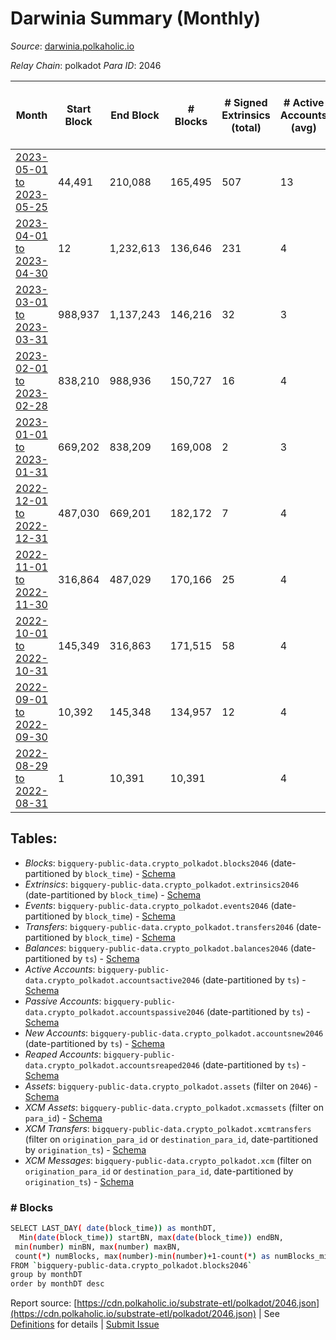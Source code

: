 # Darwinia Summary (Monthly)

_Source_: [darwinia.polkaholic.io](https://darwinia.polkaholic.io)

*Relay Chain*: polkadot
*Para ID*: 2046



| Month | Start Block | End Block | # Blocks | # Signed Extrinsics (total) | # Active Accounts (avg) | # Addresses with Balances (max) | Issues |
| ----- | ----------- | --------- | -------- | --------------------------- | ----------------------- | ------------------------------- | ------ |
| [2023-05-01 to 2023-05-25](/polkadot/2046-darwinia/2023-05-31.md) | 44,491 | 210,088 | 165,495 | 507 | 13 | 662 | - 103 (0.06%) |   
| [2023-04-01 to 2023-04-30](/polkadot/2046-darwinia/2023-04-30.md) | 12 | 1,232,613 | 136,646 | 231 | 4 | 552 | - 1,095,956 (88.91%) |   
| [2023-03-01 to 2023-03-31](/polkadot/2046-darwinia/2023-03-31.md) | 988,937 | 1,137,243 | 146,216 | 32 | 3 | 22 | - 2,091 (1.41%) |   
| [2023-02-01 to 2023-02-28](/polkadot/2046-darwinia/2023-02-28.md) | 838,210 | 988,936 | 150,727 | 16 | 4 | 19 | -   |   
| [2023-01-01 to 2023-01-31](/polkadot/2046-darwinia/2023-01-31.md) | 669,202 | 838,209 | 169,008 | 2 | 3 | 19 | -   |   
| [2022-12-01 to 2022-12-31](/polkadot/2046-darwinia/2022-12-31.md) | 487,030 | 669,201 | 182,172 | 7 | 4 | 19 | -   |   
| [2022-11-01 to 2022-11-30](/polkadot/2046-darwinia/2022-11-30.md) | 316,864 | 487,029 | 170,166 | 25 | 4 | 18 | -   |   
| [2022-10-01 to 2022-10-31](/polkadot/2046-darwinia/2022-10-31.md) | 145,349 | 316,863 | 171,515 | 58 | 4 | 18 | -   |   
| [2022-09-01 to 2022-09-30](/polkadot/2046-darwinia/2022-09-30.md) | 10,392 | 145,348 | 134,957 | 12 | 4 | 8 | -   |   
| [2022-08-29 to 2022-08-31](/polkadot/2046-darwinia/2022-08-31.md) | 1 | 10,391 | 10,391 |  | 4 | 2 | -   |   

## Tables:

* _Blocks_: `bigquery-public-data.crypto_polkadot.blocks2046` (date-partitioned by `block_time`) - [Schema](/schema/balances.json)
* _Extrinsics_: `bigquery-public-data.crypto_polkadot.extrinsics2046` (date-partitioned by `block_time`) - [Schema](/schema/extrinsics.json)
* _Events_: `bigquery-public-data.crypto_polkadot.events2046` (date-partitioned by `block_time`) - [Schema](/schema/events.json)
* _Transfers_: `bigquery-public-data.crypto_polkadot.transfers2046` (date-partitioned by `block_time`) - [Schema](/schema/transfers.json)
* _Balances_: `bigquery-public-data.crypto_polkadot.balances2046` (date-partitioned by `ts`) - [Schema](/schema/balances.json)
* _Active Accounts_: `bigquery-public-data.crypto_polkadot.accountsactive2046` (date-partitioned by `ts`) - [Schema](/schema/accountsactive.json)
* _Passive Accounts_: `bigquery-public-data.crypto_polkadot.accountspassive2046` (date-partitioned by `ts`) - [Schema](/schema/accountspassive.json)
* _New Accounts_: `bigquery-public-data.crypto_polkadot.accountsnew2046` (date-partitioned by `ts`) - [Schema](/schema/accountsnew.json)
* _Reaped Accounts_: `bigquery-public-data.crypto_polkadot.accountsreaped2046` (date-partitioned by `ts`) - [Schema](/schema/accountsreaped.json)
* _Assets_: `bigquery-public-data.crypto_polkadot.assets` (filter on `2046`) - [Schema](/schema/assets.json)
* _XCM Assets_: `bigquery-public-data.crypto_polkadot.xcmassets` (filter on `para_id`) - [Schema](/schema/xcmassets.json)
* _XCM Transfers_: `bigquery-public-data.crypto_polkadot.xcmtransfers` (filter on `origination_para_id` or `destination_para_id`, date-partitioned by `origination_ts`) - [Schema](/schema/xcmtransfers.json)
* _XCM Messages_: `bigquery-public-data.crypto_polkadot.xcm` (filter on `origination_para_id` or `destination_para_id`, date-partitioned by `origination_ts`) - [Schema](/schema/xcm.json)

### # Blocks
```bash
SELECT LAST_DAY( date(block_time)) as monthDT,
  Min(date(block_time)) startBN, max(date(block_time)) endBN, 
 min(number) minBN, max(number) maxBN, 
 count(*) numBlocks, max(number)-min(number)+1-count(*) as numBlocks_missing 
FROM `bigquery-public-data.crypto_polkadot.blocks2046` 
group by monthDT 
order by monthDT desc
```


Report source: [https://cdn.polkaholic.io/substrate-etl/polkadot/2046.json](https://cdn.polkaholic.io/substrate-etl/polkadot/2046.json) | See [Definitions](/DEFINITIONS.md) for details | [Submit Issue](https://github.com/colorfulnotion/substrate-etl/issues)
